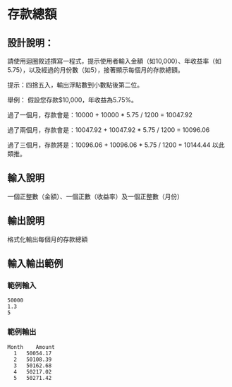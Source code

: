 # 存款總額

## 設計說明：
請使用迴圈敘述撰寫一程式，提示使用者輸入金額（如10,000）、年收益率（如5.75），以及經過的月份數（如5），接著顯示每個月的存款總額。

提示：四捨五入，輸出浮點數到小數點後第二位。

舉例：
假設您存款$10,000，年收益為5.75%。

過了一個月，存款會是：10000 + 10000 * 5.75 / 1200 = 10047.92

過了兩個月，存款會是：10047.92 + 10047.92 * 5.75 / 1200 = 10096.06

過了三個月，存款將是：10096.06 + 10096.06 * 5.75 / 1200 = 10144.44
以此類推。

## 輸入說明

一個正整數（金額）、一個正數（收益率）及一個正整數（月份）

## 輸出說明

格式化輸出每個月的存款總額

## 輸入輸出範例

### 範例輸入

```
50000
1.3
5
```

### 範例輸出

```
Month    Amount
  1   50054.17
  2   50108.39
  3   50162.68
  4   50217.02
  5   50271.42
```